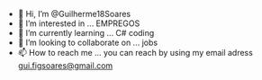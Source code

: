 - 👋 Hi, I’m @Guilherme18Soares
- 👀 I’m interested in ... EMPREGOS   
- 🌱 I’m currently learning ... C# coding 
- 💞️ I’m looking to collaborate on ... jobs
- 📫 How to reach me ... you can reach by using my email adress gui.figsoares@gmail.com

<!---
Guilherme18Soares/Guilherme18Soares is a ✨ special ✨ repository because its `README.md` (this file) appears on your GitHub profile.
You can click the Preview link to take a look at your changes.
--->
